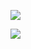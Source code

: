 <img src="https://img.shields.io/badge/Python-3766AB?style=flat-square&logo=Python&logoColor=white"/></a>

<img src="https://img.shields.io/badge/?style=flat-square&logo=#7F52FF&logoColor=white"/></a> 

